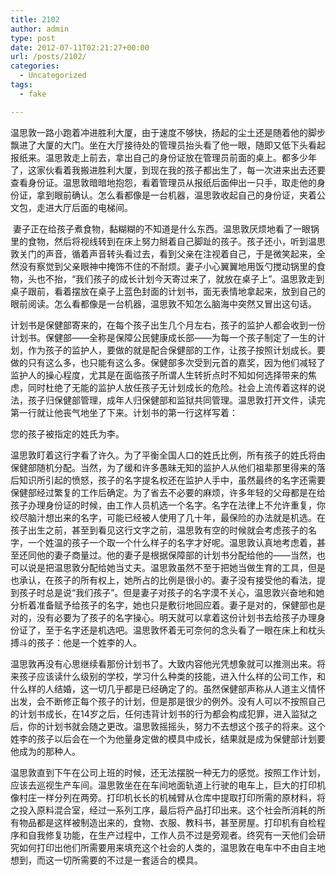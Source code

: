 ```yaml
---
title: 2102
author: admin
type: post
date: 2012-07-11T02:21:27+00:00
url: /posts/2102/
categories:
  - Uncategorized
tags:
  - fake

---
```

温思敦一路小跑着冲进胜利大厦，由于速度不够快，扬起的尘土还是随着他的脚步飘进了大厦的大门。坐在大厅接待处的管理员抬头看了他一眼，随即又低下头看起报纸来。温思敦走上前去，拿出自己的身份证放在管理员前面的桌上。都多少年了，这家伙看着我搬进胜利大厦，到现在我的孩子都出生了，每一次进来出去还要查看身份证。温思敦暗暗地抱怨，看着管理员从报纸后面伸出一只手，取走他的身份证，拿到眼前确认。怎么看都像是一台机器，温思敦收起自己的身份证，夹着公文包，走进大厅后面的电梯间。

&nbsp;妻子正在给孩子煮食物，黏糊糊的不知道是什么东西。温思敦厌烦地看了一眼锅里的食物，然后将视线转到在床上努力掰着自己脚趾的孩子。孩子还小，听到温思敦关门的声音，循着声音转头看过去，看到父亲在注视着自己，于是微笑起来，全然没有察觉到父亲眼神中掩饰不住的不耐烦。妻子小心翼翼地用饭勺搅动锅里的食物，头也不抬，“我们孩子的成长计划今天寄过来了，就放在桌子上”。温思敦走到桌子跟前，看着摆放在桌子上蓝色封面的计划书，面无表情地拿起来，放到自己的眼前阅读。怎么看都像是一台机器，温思敦不知怎么脑海中突然又冒出这句话。 

计划书是保健部寄来的，在每个孩子出生几个月左右，孩子的监护人都会收到一份计划书。保健部——全称是保障公民健康成长部——为每一个孩子制定了一生的计划，作为孩子的监护人，要做的就是配合保健部的工作，让孩子按照计划成长。要做的只有这么多，也只能有这么多。保健部多次受到元首的嘉奖，因为他们减轻了监护人的操心程度，尤其是在面临孩子所谓人生转折点时不知如何选择带来的焦虑，同时杜绝了无能的监护人放任孩子无计划成长的危险。社会上流传着这样的说法，孩子归保健部管理，成年人归保健部和监狱共同管理。温思敦打开文件，读完第一行就让他丧气地坐了下来。计划书的第一行这样写着： 

您的孩子被指定的姓氏为李。 

温思敦盯着这行字看了许久。为了平衡全国人口的姓氏比例，所有孩子的姓氏将由保健部随机分配。当然，为了缓和许多愚昧无知的监护人从他们祖辈那里得来的落后知识所引起的愤怒，孩子的名字提名权还在监护人手中，虽然最终的名字还需要保健部经过繁复的工作后确定。为了省去不必要的麻烦，许多年轻的父母都是在给孩子办理身份证的时候，由工作人员机选一个名字。名字在法律上不允许重复，你绞尽脑汁想出来的名字，可能已经被人使用了几十年，最保险的办法就是机选。在孩子出生之前，甚至到看见这行文字之前，温思敦有空的时候就会考虑孩子的名字，一个姓温的孩子一个取一个什么样子的名字才好呢。温思敦认真地考虑着，甚至还同他的妻子商量过。他的妻子是根据保障部的计划书分配给他的——当然，也可以说是把温思敦分配给她当丈夫。温思敦虽然不至于把她当做生育的工具，但是也承认，在孩子的所有权上，她所占的比例是很小的。妻子没有接受他的看法，提到孩子时总是说“我们孩子”。但是妻子对孩子的名字漠不关心，温思敦兴奋地和她分析着准备赋予给孩子的名字，她也只是敷衍地回应着。妻子是对的，保健部也是对的，没有必要为了孩子的名字操心。明天就可以拿着这份计划书去给孩子办理身份证了，至于名字还是机选吧。温思敦怀着无可奈何的念头看了一眼在床上和枕头搏斗的孩子：他是一个姓李的人。

温思敦再没有心思继续看那份计划书了。大致内容他光凭想象就可以推测出来。将来孩子应该读什么级别的学校，学习什么种类的技能，进入什么样的公司工作，和什么样的人结婚，这一切几乎都是已经确定了的。虽然保健部声称从人道主义情怀出发，会不断修正每个孩子的计划，但是那是很少的例外。没有人可以不按照自己的计划书成长，在14岁之后，任何违背计划书的行为都会构成犯罪，进入监狱之后，你的计划书就会随之更改。温思敦摇摇头，努力不去想这个孩子的将来。这个姓李的孩子以后会在一个为他量身定做的模具中成长，结果就是成为保健部计划要他成为的那种人。 

温思敦直到下午在公司上班的时候，还无法摆脱一种无力的感觉。按照工作计划，应该去巡视生产车间。温思敦坐在在车间地面轨道上行驶的电车上，巨大的打印机像村庄一样分列在两旁。打印机长长的机械臂从仓库中提取打印所需的原材料，将之投入原料混合室，经过一系列工序，最后将产品打印出来。这个社会所消耗的所有物品都是这样被制造出来的，食物、衣服、教科书，甚至房屋。打印机有自检程序和自我修复功能，在生产过程中，工作人员不过是旁观者。终究有一天他们会研究如何打印出他们所需要用来填充这个社会的人类的，温思敦在电车中不由自主地想到，而这一切所需要的不过是一套适合的模具。
